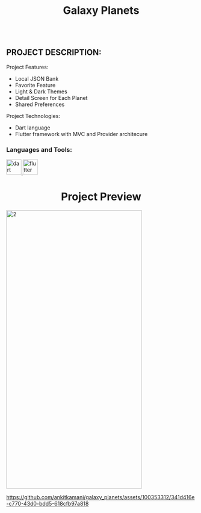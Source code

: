 <h1 align="center">Galaxy Planets</h1>
<br></br>

## PROJECT DESCRIPTION:

Project Features:
- Local JSON Bank
- Favorite Feature
- Light & Dark Themes
- Detail Screen for Each Planet
- Shared Preferences

Project Technologies:
- Dart language
- Flutter framework with MVC and Provider architecure

<h3 align="left">Languages and Tools:</h3>
<p align="left"> <a href="https://dart.dev" target="_blank" rel="noreferrer"> <img src="https://www.vectorlogo.zone/logos/dartlang/dartlang-icon.svg" alt="dart" width="40" height="40"/> </a> <a href="https://flutter.dev" target="_blank" rel="noreferrer"> <img src="https://www.vectorlogo.zone/logos/flutterio/flutterio-icon.svg" alt="flutter" width="40" height="40"/> </a> </p>

<h1 align="center">Project Preview</h1>

<img src="https://github.com/ankitkamani/galaxy_planets/assets/100353312/1714d789-4c96-473c-9d5f-10abc62d18d7"  alt="2" width = 360px height = 740px >


https://github.com/ankitkamani/galaxy_planets/assets/100353312/341d416e-c770-43d0-bdd5-618cfb97a818

